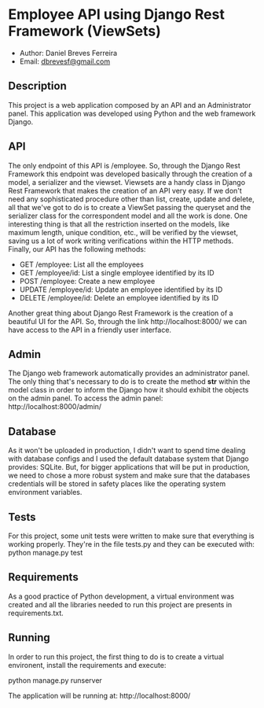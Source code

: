 # Employee API using Django Rest Framework (ViewSets)

- Author: Daniel Breves Ferreira
- Email: dbrevesf@gmail.com

## Description

This project is a web application composed by an API and an Administrator panel. This application was developed using Python and the web framework Django.

## API

The only endpoint of this API is /employee. So, through the
Django Rest Framework this endpoint was developed basically through the 
creation of a model, a serializer and the viewset. Viewsets are a handy class 
in Django Rest Framework that makes the creation of an API very easy. If we
don't need any sophisticated procedure other than list, create, update and
delete, all that we've got to do is to create a ViewSet passing the queryset 
and the serializer class for the correspondent model and all the work is done. 
One interesting thing is that all the restriction inserted on the models, 
like maximum length, unique condition, etc., will be verified by the viewset, 
saving us a lot of work writing verifications within the HTTP methods. 
Finally, our API has the following methods:

- GET /employee: List all the employees
- GET /employee/id: List a single employee identified by its ID
- POST /employee: Create a new employee
- UPDATE /employee/id: Update an employee identified by its ID
- DELETE /employee/id: Delete an employee identified by its ID

Another great thing about Django Rest Framework is the creation of a beautiful 
UI for the API. So, through the link http://localhost:8000/ we can have access
to the API in a friendly user interface.

## Admin

The Django web framework automatically provides an administrator panel. The
only thing that's necessary to do is to create the method __str__ within the
model class in order to inform the Django how it should exhibit the objects on 
the admin panel. To access the admin panel: http://localhost:8000/admin/

## Database

As it won't be uploaded in production, I didn't want to spend time dealing with 
database configs and I used the default database system that Django provides: 
SQLite. But, for bigger applications that will be put in production, we need 
to chose a more robust system and make sure that the databases credentials 
will be stored in safety places like the operating system environment variables. 

## Tests

For this project, some unit tests were written to make sure that 
everything is working properly. They're in the file tests.py and they can be 
executed with: python manage.py test

## Requirements

As a good practice of Python development, a virtual environment was created and
all the libraries needed to run this project are presents in requirements.txt.

## Running

In order to run this project, the first thing to do is to create a virtual
environent, install the requirements and execute: 

python manage.py runserver

The application will be running at: http://localhost:8000/



